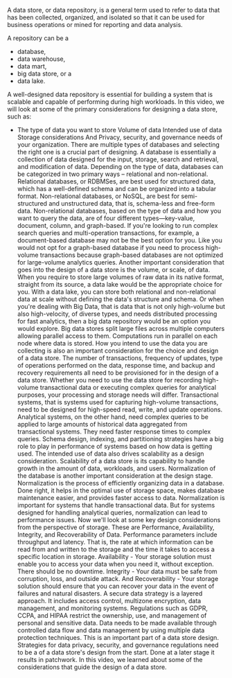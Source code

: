 A data store, or data repository, is a general term used to refer to data that has been collected, organized, and isolated so that it can be used for business operations or mined for reporting and data analysis. 

A repository can be a 
- database, 
- data warehouse, 
- data mart, 
- big data store, or a 
- data lake. 

A well-designed data repository is essential for building a system that is scalable and capable of performing during high workloads. In this video, we will look at some of the
primary considerations for designing a data store, such as: 
- The type of data you want to store Volume of data Intended use of data Storage considerations And Privacy, security, and governance needs of your organization. There are multiple types of databases and selecting the right one is a crucial part of designing. A database is essentially a collection of data designed for the input, storage, search and retrieval, and modification of data. Depending on the type of data, databases can be categorized in two primary ways – relational and non-relational. Relational databases, or RDBMSes, are best used for structured data, which has a well-defined schema and can be organized into a tabular format. Non-relational databases, or NoSQL, are best for semi-structured and unstructured data, that is, schema-less and free-form data. Non-relational databases, based on the type
of data and how you want to query the data, are of four different types—key-value, document,
column, and graph-based. If you're looking to run complex search queries
and multi-operation transactions, for example, a document-based database may not be the best
option for you. Like you would not opt for a graph-based database
if you need to process high-volume transactions because graph-based databases are not optimized
for large-volume analytics queries. Another important consideration that goes
into the design of a data store is the volume, or scale, of data. When you require to store large volumes of
raw data in its native format, straight from its source, a data lake would be the appropriate
choice for you. With a data lake, you can store both relational
and non-relational data at scale without defining the data's structure and schema. Or when you're dealing with Big Data, that
is data that is not only high-volume but also high-velocity, of diverse types, and needs
distributed processing for fast analytics, then a big data repository would be an option
you would explore. Big data stores split large files across multiple
computers allowing parallel access to them. Computations run in parallel on each node
where data is stored. How you intend to use the data you are collecting
is also an important consideration for the choice and design of a data store. The number of transactions, frequency of updates,
type of operations performed on the data, response time, and backup and recovery requirements
all need to be provisioned for in the design of a data store. Whether you need to use the data store for
recording high-volume transactional data or executing complex queries for analytical purposes,
your processing and storage needs will differ. Transactional systems, that is systems used
for capturing high-volume transactions, need to be designed for high-speed read, write,
and update operations. Analytical systems, on the other hand, need
complex queries to be applied to large amounts of historical data aggregated from transactional
systems. They need faster response times to complex
queries. Schema design, indexing, and partitioning
strategies have a big role to play in performance of systems based on how data is getting used. The intended use of data also drives scalability
as a design consideration. Scalability of a data store is its capability
to handle growth in the amount of data, workloads, and users. Normalization of the database is another important
consideration at the design stage. Normalization is the process of efficiently
organizing data in a database. Done right, it helps in the optimal use of
storage space, makes database maintenance easier, and provides faster access to data. Normalization is important for systems that
handle transactional data. But for systems designed for handling analytical
queries, normalization can lead to performance issues. Now we'll look at some key design considerations
from the perspective of storage. These are Performance, Availability, Integrity,
and Recoverability of Data. Performance parameters include throughput
and latency. That is, the rate at which information can
be read from and written to the storage and the time it takes to access a specific location
in storage. Availability - Your storage solution must
enable you to access your data when you need it, without exception. There should be no downtime. Integrity - Your data must be safe from corruption,
loss, and outside attack. And Recoverability - Your storage solution should
ensure that you can recover your data in the event of failures and natural disasters. A secure data strategy is a layered approach. It includes access control, multizone encryption,
data management, and monitoring systems. Regulations such as GDPR, CCPA, and HIPAA
restrict the ownership, use, and management of personal and sensitive data. Data needs to be made available through controlled
data flow and data management by using multiple data protection techniques. This is an important part of a data store
design. Strategies for data privacy, security, and
governance regulations need to be a of a data store's design from the start. Done at a later stage it results in patchwork. In this video, we learned about some of the
considerations that guide the design of a data store.